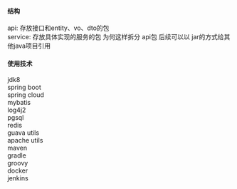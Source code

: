 #### 结构
api: 存放接口和entity、vo、dto的包     
service: 存放具体实现的服务的包
为何这样拆分  api包 后续可以以 jar的方式给其他java项目引用   
#### 使用技术
jdk8  
spring boot   
spring cloud   
mybatis  
log4j2  
pgsql   
redis   
guava utils  
apache utils  
maven   
gradle   
groovy   
docker  
jenkins  

   